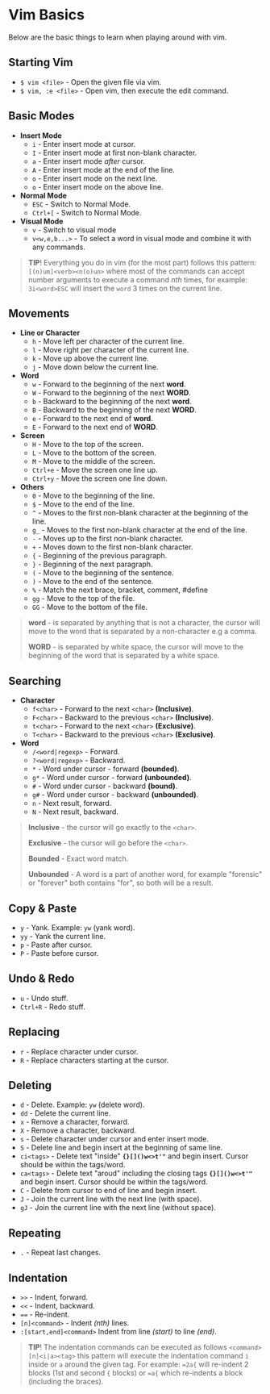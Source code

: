 # Vim Basics

Below are the basic things to learn when playing around with vim.

## Starting Vim

- `$ vim <file>` - Open the given file via vim.
- `$ vim, :e <file>` - Open vim, then execute the edit command.

## Basic Modes

- __Insert Mode__
	- `i` - Enter insert mode at cursor.
	- `I` - Enter insert mode at first non-blank character.
	- `a` - Enter insert mode _after_ cursor.
	- `A` - Enter insert mode at the end of the line.
	- `o` - Enter insert mode on the next line.
	- `o` - Enter insert mode on the above line.
- __Normal Mode__
	- `ESC` - Switch to Normal Mode.
	- `Ctrl+[` - Switch to Normal Mode.
- __Visual Mode__
	- `v` - Switch to visual mode
	- `v<w,e,b...>` - To select a word in visual mode and combine it with any commands.

> __TIP__! Everything you do in vim (for the most part) follows this pattern: `[(n)um]<verb><n(o)un>` where most of the commands can accept number arguments to execute a command _nth_ times, for example: `3i<word>ESC` will insert the `word` 3 times on the current line.

## Movements

- __Line or Character__
	- `h` - Move left per character of the current line.
	- `l` - Move right per character of the current line.
	- `k` - Move up above the current line.
	- `j` - Move down below the current line.
- __Word__
	- `w` - Forward to the beginning of the next __word__.
	- `W` - Forward to the beginning of the next __WORD__.
	- `b` - Backward to the beginning of the next __word__.
	- `B` - Backward to the beginning of the next __WORD__.
	- `e` - Forward to the next end of __word__.
	- `E` - Forward to the next end of __WORD__.
- __Screen__
	- `H` - Move to the top of the screen.
	- `L` - Move to the bottom of the screen.
	- `M` - Move to the middle of the screen.
	- `Ctrl+e` - Move the screen one line up.
	- `Ctrl+y` - Move the screen one line down.
- __Others__
	- `0` - Move to the beginning of the line.
	- `$` - Move to the end of the line.
	- `^` - Moves to the first non-blank character at the beginning of the line.
	- `g_` - Moves to the first non-blank character at the end of the line.
	- `-` - Moves up to the first non-blank character.
	- `+` - Moves down to the first non-blank character.
	- `{` - Beginning of the previous paragraph.
	- `}` - Beginning of the next paragraph.
	- `(` - Move to the beginning of the sentence.
	- `)` - Move to the end of the sentence.
	- `%` - Match the next brace, bracket, comment, #define
	- `gg` - Move to the top of the file.
	- `GG` - Move to the bottom of the file.

> __word__ - is separated by anything that is not a character, the cursor will move to the word that is separated by a non-character e.g a comma.
>
> __WORD__ - is separated by white space, the cursor will move to the beginning of the word that is separated by a white space. 

## Searching

- __Character__
	- `f<char>` - Forward to the next `<char>` __(Inclusive)__.
	- `F<char>` - Backward to the previous `<char>` __(Inclusive)__.
	- `t<char>` - Forward to the next `<char>` __(Exclusive)__.
	- `T<char>` - Backward to the previous `<char>` __(Exclusive)__.
- __Word__
	- `/<word|regexp>` - Forward.
	- `?<word|regexp>` - Backward.
	- `*` - Word under cursor - forward __(bounded)__.
	- `g*` - Word under cursor - forward __(unbounded)__.
	- `#` - Word under cursor - backward __(bound)__.
	- `g#` - Word under cursor - backward __(unbounded)__.
	- `n` - Next result, forward.
	- `N` - Next result, backward. 

> __Inclusive__ - the cursor will go exactly to the `<char>`.
> 
> __Exclusive__ - the cursor will go before the `<char>`.
> 
> __Bounded__ - Exact word match.
> 
> __Unbounded__ - A word is a part of another word, for example "forensic" or "forever" both contains "for", so both will be a result.

## Copy & Paste

- `y` - Yank. Example: `yw` (yank word).
- `yy` - Yank the current line.
- `p` - Paste after cursor.
- `P` - Paste before cursor.

## Undo & Redo

- `u` - Undo stuff.
- `Ctrl+R` - Redo stuff.

## Replacing

- `r` - Replace character under cursor.
- `R` - Replace characters starting at the cursor.

## Deleting

- `d` - Delete. Example: `yw` (delete word).
- `dd` - Delete the current line.
- `x` - Remove a character, forward.
- `X` - Remove a character, backward.
- `s` - Delete character under cursor and enter insert mode.
- `S` - Delete line and begin insert at the beginning of same line.
- `ci<tags>` - Delete text "inside" __`{}[]()w<>t'"`__ and begin insert. Cursor should be within the tags/word.
- `ca<tags>` - Delete text "aroud" including the closing tags __`{}[]()w<>t'"`__ and begin insert. Cursor should be within the tags/word.
- `C` - Delete from cursor to end of line and begin insert.
- `J` - Join the current line with the next line (with space).
- `gJ` - Join the current line with the next line (without space).

## Repeating

- `.` - Repeat last changes.

## Indentation

- `>>` - Indent, forward.
- `<<` - Indent, backward.
- `==` - Re-indent.
- `[n]<command>` - Indent _(nth)_ lines.
- `:[start,end]<command>` Indent from line _(start)_ to line _(end)_.

> __TIP__! The indentation commands can be executed as follows `<command>[n]<i|a><tag>` this pattern will execute the indentation command `i` inside or `a` around the given tag. For example: `=2a{` will re-indent 2 blocks (1st and second `{` blocks) or `=a{` which re-indents a block (including the braces).